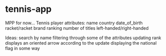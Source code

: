 # tennis-app
MPP for now...
Tennis player attributes:
    name
    country
    date_of_birth
    racket/racket brand
    ranking
    number of titles
    left-handed/right-handed

Ideas:
    search by name
    filtering through some of the attributes
    updating rank displays an oriented arrow according to the update
    displaying the national flag in some way
